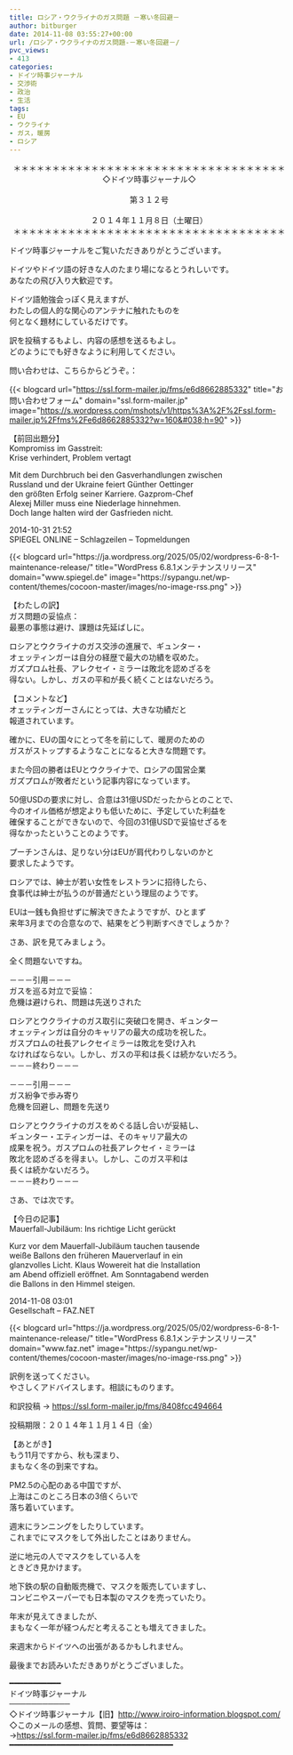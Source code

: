 ```yaml
---
title: ロシア・ウクライナのガス問題 －寒い冬回避－
author: bitburger
date: 2014-11-08 03:55:27+00:00
url: /ロシア・ウクライナのガス問題-－寒い冬回避－/
pvc_views:
- 413
categories:
- ドイツ時事ジャーナル
- 交渉術
- 政治
- 生活
tags:
- EU
- ウクライナ
- ガス，暖房
- ロシア
---
```

<p align="center">
  ＊＊＊＊＊＊＊＊＊＊＊＊＊＊＊＊＊＊＊＊＊＊＊＊＊＊＊＊＊＊＊＊＊＊＊<br /> ◇ドイツ時事ジャーナル◇<br /><br /> 第３１２号<br /><br /> ２０１４年１１月８日（土曜日）<br /> ＊＊＊＊＊＊＊＊＊＊＊＊＊＊＊＊＊＊＊＊＊＊＊＊＊＊＊＊＊＊＊＊＊＊＊
</p>

ドイツ時事ジャーナルをご覧いただきありがとうございます。  
  
ドイツやドイツ語の好きな人のたまり場になるとうれしいです。  
あなたの飛び入り大歓迎です。  
  
ドイツ語勉強会っぽく見えますが、  
わたしの個人的な関心のアンテナに触れたものを  
何となく題材にしているだけです。  
  
訳を投稿するもよし、内容の感想を送るもよし。  
どのようにでも好きなように利用してください。  
  
問い合わせは、こちらからどうぞ。：  
  
{{< blogcard url="https://ssl.form-mailer.jp/fms/e6d8662885332" title="&#12362;&#21839;&#12356;&#21512;&#12431;&#12379;&#12501;&#12457;&#12540;&#12512;" domain="ssl.form-mailer.jp" image="https://s.wordpress.com/mshots/v1/https%3A%2F%2Fssl.form-mailer.jp%2Ffms%2Fe6d8662885332?w=160&#038;h=90" >}} 

【前回出題分】  
Kompromiss im Gasstreit:  
Krise verhindert, Problem vertagt  
  
Mit dem Durchbruch bei den Gasverhandlungen zwischen  
Russland und der Ukraine feiert Günther Oettinger  
den größten Erfolg seiner Karriere. Gazprom-Chef  
Alexej Miller muss eine Niederlage hinnehmen.  
Doch lange halten wird der Gasfrieden nicht.  
  
2014-10-31 21:52  
SPIEGEL ONLINE &#8211; Schlagzeilen &#8211; Topmeldungen 

<div class="rss-entry-cards widget-entry-cards no-icon">
  {{< blogcard url="https://ja.wordpress.org/2025/05/02/wordpress-6-8-1-maintenance-release/" title="WordPress 6.8.1メンテナンスリリース" domain="www.spiegel.de" image="https://sypangu.net/wp-content/themes/cocoon-master/images/no-image-rss.png" >}} 

【わたしの訳】  
ガス問題の妥協点：  
最悪の事態は避け、課題は先延ばしに。  
  
ロシアとウクライナのガス交渉の進展で、ギュンター・  
オェッティンガーは自分の経歴で最大の功績を収めた。  
ガズプロム社長、アレクセイ・ミラーは敗北を認めざるを  
得ない。しかし、ガスの平和が長く続くことはないだろう。 

【コメントなど】  
オェッティンガーさんにとっては、大きな功績だと  
報道されています。  
  
確かに、EUの国々にとって冬を前にして、暖房のための  
ガスがストップするようなことになると大きな問題です。  
  
また今回の勝者はEUとウクライナで、ロシアの国営企業  
ガズプロムが敗者だという記事内容になっています。  
  
50億USDの要求に対し、合意は31億USDだったからとのことで、  
今のオイル価格が想定よりも低いために、予定していた利益を  
確保することができないので、今回の31億USDで妥協せざるを  
得なかったということのようです。  
  
プーチンさんは、足りない分はEUが肩代わりしないのかと  
要求したようです。  
  
ロシアでは、紳士が若い女性をレストランに招待したら、  
食事代は紳士が払うのが普通だという理屈のようです。  
  
EUは一銭も負担せずに解決できたようですが、ひとまず  
来年3月までの合意なので、結果をどう判断すべきでしょうか？

さあ、訳を見てみましょう。  
  
全く問題ないですね。  
  
－－－引用－－－  
ガスを巡る対立で妥協：  
危機は避けられ、問題は先送りされた  
  
ロシアとウクライナのガス取引に突破口を開き、ギュンター  
オェッティンガは自分のキャリアの最大の成功を祝した。  
ガスプロムの社長アレクセイミラーは敗北を受け入れ  
なければならない。しかし、ガスの平和は長くは続かないだろう。  
－－－終わり－－－  
  
－－－引用－－－  
ガス紛争で歩み寄り  
危機を回避し、問題を先送り  
  
ロシアとウクライナのガスをめぐる話し合いが妥結し、  
ギュンター・エティンガーは、そのキャリア最大の  
成果を祝う。ガスプロムの社長アレクセイ・ミラーは  
敗北を認めざるを得まい。しかし、このガス平和は  
長くは続かないだろう。  
－－－終わり－－－ 

さあ、では次です。  
  
【今日の記事】  
Mauerfall-Jubiläum: Ins richtige Licht gerückt  
  
Kurz vor dem Mauerfall-Jubiläum tauchen tausende  
weiße Ballons den früheren Mauerverlauf in ein  
glanzvolles Licht. Klaus Wowereit hat die Installation  
am Abend offiziell eröffnet. Am Sonntagabend werden  
die Ballons in den Himmel steigen.  
  
2014-11-08 03:01  
Gesellschaft &#8211; FAZ.NET 

<div class="rss-entry-cards widget-entry-cards no-icon">
  {{< blogcard url="https://ja.wordpress.org/2025/05/02/wordpress-6-8-1-maintenance-release/" title="WordPress 6.8.1メンテナンスリリース" domain="www.faz.net" image="https://sypangu.net/wp-content/themes/cocoon-master/images/no-image-rss.png" >}} 

訳例を送ってください。  
やさしくアドバイスします。相談にものります。  
  
和訳投稿 → <https://ssl.form-mailer.jp/fms/8408fcc494664>  
  
投稿期限：２０１４年１１月１４日（金） 

【あとがき】  
もう11月ですから、秋も深まり、  
まもなく冬の到来ですね。  
  
PM2.5の心配のある中国ですが、  
上海はこのところ日本の3倍くらいで  
落ち着いています。  
  
週末にランニングをしたりしています。  
これまでにマスクをして外出したことはありません。  
  
逆に地元の人でマスクをしている人を  
ときどき見かけます。  
  
地下鉄の駅の自動販売機で、マスクを販売していますし、  
コンビニやスーパーでも日本製のマスクを売っていたり。  
  
年末が見えてきましたが、  
まもなく一年が経つんだと考えることも増えてきました。  
  
来週末からドイツへの出張があるかもしれません。  
  
最後までお読みいただきありがとうございました。

━━━━━━━━━━━  
ドイツ時事ジャーナル  
───────────  
◇ドイツ時事ジャーナル【旧】<http://www.iroiro-information.blogspot.com/>  
◇このメールの感想、質問、要望等は：  
-><https://ssl.form-mailer.jp/fms/e6d8662885332>  
━━━━━━━━━━━━━━━━━━━━━━━━━━━━━━━━━━━